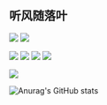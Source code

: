 ## 听风随落叶
![](https://img.shields.io/badge/%E5%B8%B8%E7%94%A8%E7%B3%BB%E7%BB%9F-CentOS-yellow)
![](https://img.shields.io/badge/%E5%B8%B8%E7%94%A8%E7%B3%BB%E7%BB%9F-Ubuntu-yellow)

![](https://img.shields.io/badge/%E7%BC%96%E7%A8%8B%E8%AF%AD%E8%A8%80-Java-brightgreen)
![](https://img.shields.io/badge/%E7%BC%96%E7%A8%8B%E8%AF%AD%E8%A8%80-Python-brightgreen)
![](https://img.shields.io/badge/%E7%BC%96%E7%A8%8B%E8%AF%AD%E8%A8%80-Shell-brightgreen)
![](https://img.shields.io/badge/%E7%BC%96%E7%A8%8B%E8%AF%AD%E8%A8%80-Go-brightgreen)

![](https://img.shields.io/badge/%E5%86%99%E4%BD%9C%E5%B7%A5%E5%85%B7-VSCode-blue)

![Anurag's GitHub stats](https://github-readme-stats.vercel.app/api?username=WinterChocolates&show_icons=true&theme=radical)
